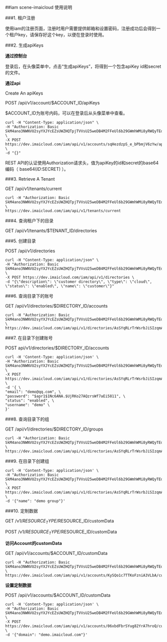 ##iam scene-imaicloud 使用说明

###1. 租户注册

使用iam的注册页面，注册时用户需要提供邮箱和设置密码，注册成功后会得到一个租户key，请保存好这个key，以便在登录时使用。

###2. 生成apiKeys

**通过控制台**

登录后，在头像菜单中，点击“生成apiKeys”，将得到一个包含apiKey id和secret的文件。

**通过api**

Create An apiKeys

POST /api/v1/account/$ACCOUNT_ID/apiKeys

$ACCOUNT_ID为账号内码，可以在登录后从头像菜单中查看。

```
curl -H "Content-Type: application/json" \
-H "Authorization: Basic SkM4ano3NWNVU2syYXJYcEZsUWZHQTpjTVVsU25weDB4M2FFeUl6b29GWmhWMi8yRWQyTEdGMUpURUQ0YmRiUDhV" \
-X POST https://dev.imaicloud.com/iam/api/v1/accounts/sqHezdzpS_e_bPbmjV6zYw/apiKeys \
-d "{}"
```

REST API的认证使用Authorization请求头，值为apiKey的id和secret的base64编码（ base64($ID:$SECRET) ）。

###3. Retrieve A Tenant

GET /api/v1/tenants/current

```
curl -H "Authorization: Basic SkM4ano3NWNVU2syYXJYcEZsUWZHQTpjTVVsU25weDB4M2FFeUl6b29GWmhWMi8yRWQyTEdGMUpURUQ0YmRiUDhV" \
https://dev.imaicloud.com/iam/api/v1/tenants/current
```

###4. 查询租户下的目录

GET /api/v1/tenants/$TENANT_ID/directories

###5. 创建目录

POST /api/v1/directories

```
curl -H "Content-Type: application/json" \
-H "Authorization: Basic SkM4ano3NWNVU2syYXJYcEZsUWZHQTpjTVVsU25weDB4M2FFeUl6b29GWmhWMi8yRWQyTEdGMUpURUQ0YmRiUDhV" \
-X POST https://dev.imaicloud.com/iam/api/v1/directories \
-d "{\"description\": \"customer directory\", \"type\": \"cloud\", \"status\": \"enabled\", \"name\": \"customer\"}"
```

###6. 查询目录下的账号

GET /api/v1/directories/$DIRECTORY_ID/accounts

```
curl -H "Authorization: Basic SkM4ano3NWNVU2syYXJYcEZsUWZHQTpjTVVsU25weDB4M2FFeUl6b29GWmhWMi8yRWQyTEdGMUpURUQ0YmRiUDhV" \
https://dev.imaicloud.com/iam/api/v1/directories/AsSYqRLrTrWsrbJiSIzqmA/accounts
```

###7. 在目录下创建账号

POST api/v1/directories/$DIRECTORY_ID/accounts

```
curl -H 'Content-Type: application/json' \
-H "Authorization: Basic SkM4ano3NWNVU2syYXJYcEZsUWZHQTpjTVVsU25weDB4M2FFeUl6b29GWmhWMi8yRWQyTEdGMUpURUQ0YmRiUDhV" \
-X POST https://dev.imaicloud.com/iam/api/v1/directories/AsSYqRLrTrWsrbJiSIzqmA/accounts \
-d '{ \
"email": "demo@qq.com", \
"password": "$apr1$1Nc6ANA.$UjRKo27AQzrsWf7aEi5811", \
"status": "enabled", \
"username": "demo" \
}'
```


###8. 查询目录下的组

GET /api/v1/directories/$DIRECTORY_ID/groups

```
curl -H "Authorization: Basic SkM4ano3NWNVU2syYXJYcEZsUWZHQTpjTVVsU25weDB4M2FFeUl6b29GWmhWMi8yRWQyTEdGMUpURUQ0YmRiUDhV" \
https://dev.imaicloud.com/iam/api/v1/directories/AsSYqRLrTrWsrbJiSIzqmA/groups
```

###9. 在目录下创建组

```
curl -H 'Content-Type: application/json' \
-H "Authorization: Basic SkM4ano3NWNVU2syYXJYcEZsUWZHQTpjTVVsU25weDB4M2FFeUl6b29GWmhWMi8yRWQyTEdGMUpURUQ0YmRiUDhV" \
-X POST https://dev.imaicloud.com/iam/api/v1/directories/AsSYqRLrTrWsrbJiSIzqmA/groups \
-d '{"name": "demo group"}'
```

###10. 定制数据

GET /v1/$RESOURCE_TYPE/$RESOURCE_ID/customData

POST /v1/$RESOURCE_TYPE/$RESOURCE_ID/customData

**访问Account的customData**

GET /api/v1/accounts/$ACCOUNT_ID/customData

```
curl -H "Authorization: Basic SkM4ano3NWNVU2syYXJYcEZsUWZHQTpjTVVsU25weDB4M2FFeUl6b29GWmhWMi8yRWQyTEdGMUpURUQ0YmRiUDhV" \
https://dev.imaicloud.com/iam/api/v1/accounts/KySQo1c7TTKoFzniA3VLbA/customData
```

**设置定制数据**

POST /api/v1/accounts/$ACCOUNT_ID/customData

```
curl -H 'Content-Type: application/json' \
-H "Authorization: Basic SkM4ano3NWNVU2syYXJYcEZsUWZHQTpjTVVsU25weDB4M2FFeUl6b29GWmhWMi8yRWQyTEdGMUpURUQ0YmRiUDhV" \
-X POST https://dev.imaicloud.com/iam/api/v1/accounts/06xbdFbrSYug82YrA7hroQ/customData \
-d '{"domain": "demo.imaicloud.com"}'
```





